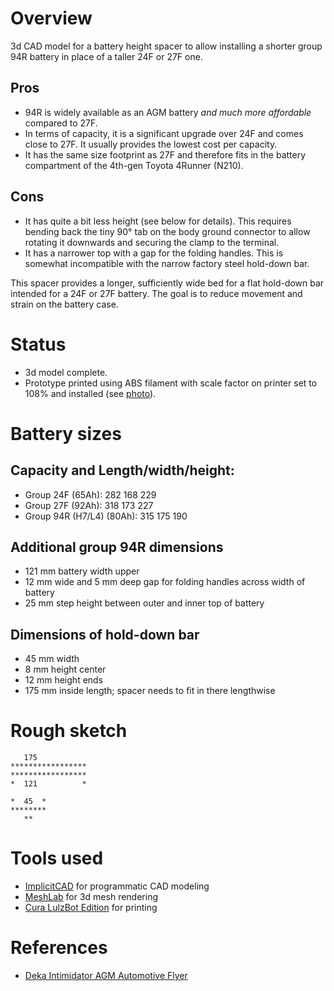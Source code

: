 # Overview

3d CAD model for a battery height spacer to allow installing a shorter group 94R battery in place of a taller 24F or 27F one.

## Pros

- 94R is widely available as an AGM battery *and much more affordable* compared to 27F.
- In terms of capacity, it is a significant upgrade over 24F and comes close to 27F. 
  It usually provides the lowest cost per capacity.
- It has the same size footprint as 27F and therefore fits in the battery compartment of the 4th-gen Toyota 4Runner (N210).

## Cons

- It has quite a bit less height (see below for details).
  This requires bending back the tiny 90° tab on the body ground connector to allow rotating it downwards and securing the clamp to the terminal.
- It has a narrower top with a gap for the folding handles.
  This is somewhat incompatible with the narrow factory steel hold-down bar.

This spacer provides a longer, sufficiently wide bed for a flat hold-down bar intended for a 24F or 27F battery.
The goal is to reduce movement and strain on the battery case.

# Status

- 3d model complete.
- Prototype printed using ABS filament with scale factor on printer set to 108% and installed (see [photo](https://photos.app.goo.gl/hcc8SSDQcif9n4Mt5)). 

# Battery sizes

## Capacity and Length/width/height:

- Group 24F (65Ah):          282     168     229
- Group 27F (92Ah):          318     173     227
- Group 94R (H7/L4) (80Ah):  315     175     190

## Additional group 94R dimensions

- 121 mm battery width upper
- 12 mm wide and 5 mm deep gap for folding handles across width of battery 
- 25 mm step height between outer and inner top of battery 

## Dimensions of hold-down bar

- 45 mm width
- 8 mm height center
- 12 mm height ends
- 175 mm inside length; spacer needs to fit in there lengthwise


# Rough sketch

```
   175
*****************
*****************
*  121          *

*  45  *
********
   **
```

# Tools used

- [ImplicitCAD](http://www.implicitcad.org/) for programmatic CAD modeling
- [MeshLab](http://www.meshlab.net/) for 3d mesh rendering
- [Cura LulzBot Edition](https://www.lulzbot.com/cura) for printing

# References

- [Deka Intimidator AGM Automotive Flyer](https://www.eastpennmanufacturing.com/wp-content/uploads/Intimidator-Automotive-Flyer-1737.pdf)
